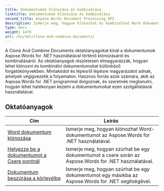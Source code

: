 ```yaml
---
title: Dokumentumok klónozása és kombinálása
linktitle: Dokumentumok klónozása és kombinálása
second_title: Aspose.Words Document Processing API
description: Ismerje meg, hogyan klónozhat és kombinálhat Word dokumentumokat az Aspose.Words for .NET programmal. Tanulja meg, hogyan hozhat létre dokumentumok másolatait, hogyan egyesíthet több dokumentumot egybe, hogyan kezelheti a szakaszokat, fejlécet és láblécet.
type: docs
weight: 1470
url: /hu/net/clone-and-combine-documents/
---
```

A Clone And Combine Documents oktatóanyagokat kínál a dokumentumok Aspose.Words for .NET használatával történő klónozásáról és kombinálásáról. Az oktatóanyagok részletesen elmagyarázzák, hogyan lehet klónozni és kombinálni dokumentumokat különböző forgatókönyvekben. Mintakódot és lépésről lépésre magyarázatot adnak, amelyek végigvezetik a folyamaton. Hasznos forrás azok számára, akik az Aspose.Words for .NET programmal dolgoznak, és szeretnék megtanulni, hogyan lehet hatékonyan kezelni a dokumentumokat ezen szolgáltatások használatával.

 ## Oktatóanyagok
| Cím | Leírás |
| --- | --- |
| [Word dokumentum klónozása](./cloning-document/) | Ismerje meg, hogyan klónozhat Word-dokumentumot az Aspose.Words for .NET használatával. |
| [Helyezze be a dokumentumot a Csere pontnál](./insert-document-at-replace/) | Ismerje meg, hogyan szúrhat be egy dokumentumot a csere során az Aspose.Words for .NET használatával. |
| [Dokumentum beszúrása a körlevélbe](./insert-document-at-mail-merge/) | Ismerje meg, hogyan szúrhat be egy dokumentumot egy másikba az Aspose.Words for .NET segítségével. |